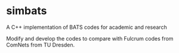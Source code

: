 simbats
=======

A C++ implementation of BATS codes for academic and research

Modify and develop the codes to compare with Fulcrum codes from ComNets from TU Dresden.